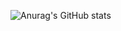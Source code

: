 ![Anurag's GitHub stats](https://github-readme-stats.vercel.app/api?username=ebo2022&show_icons=true&theme=radical)
 
 
 
